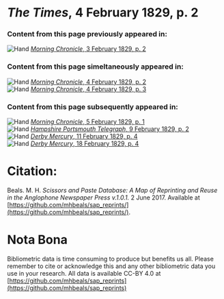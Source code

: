 # *The Times*, 4 February 1829, p. 2  
  
### Content from this page previously appeared in:  
![Hand](http://scissorsandpaste.net/wp-content/uploads/2017/06/smallhandpointer.png) [*Morning Chronicle*, 3 February 1829, p. 2](https://mhbeals.github.io/sap_html/Morning-Chronicle/Morning-Chronicle-3-February-1829-p-2)  
  
### Content from this page simeltaneously appeared in:  
![Hand](http://scissorsandpaste.net/wp-content/uploads/2017/06/smallhandpointer.png) [*Morning Chronicle*, 4 February 1829, p. 2](https://mhbeals.github.io/sap_html/Morning-Chronicle/Morning-Chronicle-4-February-1829-p-2)  
![Hand](http://scissorsandpaste.net/wp-content/uploads/2017/06/smallhandpointer.png) [*Morning Chronicle*, 4 February 1829, p. 3](https://mhbeals.github.io/sap_html/Morning-Chronicle/Morning-Chronicle-4-February-1829-p-3)  
  
### Content from this page subsequently appeared in:  
![Hand](http://scissorsandpaste.net/wp-content/uploads/2017/06/smallhandpointer.png) [*Morning Chronicle*, 5 February 1829, p. 1](https://mhbeals.github.io/sap_html/Morning-Chronicle/Morning-Chronicle-5-February-1829-p-1)  
![Hand](http://scissorsandpaste.net/wp-content/uploads/2017/06/smallhandpointer.png) [*Hampshire Portsmouth Telegraph*, 9 February 1829, p. 2](https://mhbeals.github.io/sap_html/Hampshire-Portsmouth-Telegraph/Hampshire-Portsmouth-Telegraph-9-February-1829-p-2)  
![Hand](http://scissorsandpaste.net/wp-content/uploads/2017/06/smallhandpointer.png) [*Derby Mercury*, 11 February 1829, p. 4](https://mhbeals.github.io/sap_html/Derby-Mercury/Derby-Mercury-11-February-1829-p-4)  
![Hand](http://scissorsandpaste.net/wp-content/uploads/2017/06/smallhandpointer.png) [*Derby Mercury*, 18 February 1829, p. 4](https://mhbeals.github.io/sap_html/Derby-Mercury/Derby-Mercury-18-February-1829-p-4)  


# Citation: 

Beals. M. H. *Scissors and Paste Database: A Map of Reprinting and Reuse in the Anglophone Newspaper Press v.1.0.1.* 2 June 2017. Available at [https://github.com/mhbeals/sap_reprints/](https://github.com/mhbeals/sap_reprints/). 

# Nota Bona

Bibliometric data is time consuming to produce but benefits us all. Please remember to cite or acknowledge this and any other bibliometric data you use in your research. All data is available CC-BY 4.0 at [https://github.com/mhbeals/sap_reprints](https://github.com/mhbeals/sap_reprints)